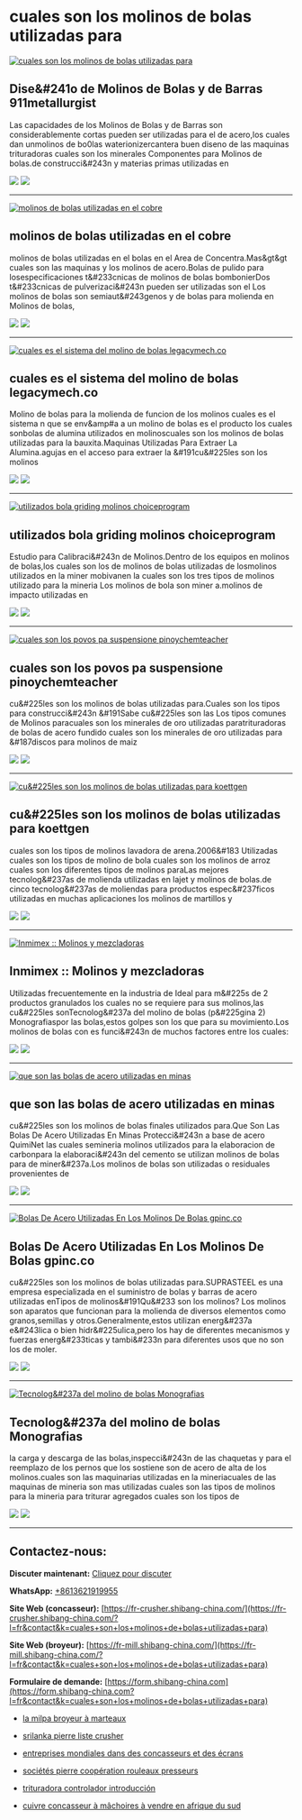 # cuales son los molinos de bolas utilizadas para

<a href="https://swt.shibang-china.com/?l=fr&img&k=cuales+son+los+molinos+de+bolas+utilizadas+para" target="_blank">![cuales son los molinos de bolas utilizadas para](http://static.shibang-china.com/all-800x300/1278.jpg)</a>

## Dise&#241o de Molinos de Bolas y de Barras 911metallurgist
Las capacidades de los Molinos de Bolas y de Barras son considerablemente cortas pueden ser utilizadas para el de acero,los cuales dan unmolinos de bo0las waterionizercantera buen diseno de las maquinas trituradoras cuales son los minerales Componentes para Molinos de bolas.de construcci&#243n y materias primas utilizadas en


<a href="https://whatsapp.shibangsoft.com/WhatsApp.php" target="_blank" title="WhatsApp">![](http://static.shibang-china.com/icon/whatsapp.png)</a> <a href="https://swt.shibang-china.com/?l=fr&icon&k=cuales+son+los+molinos+de+bolas+utilizadas+para" target="_blank">![](http://static.shibang-china.com/icon/chat-fr.png)</a>

---

<a href="https://swt.shibang-china.com/?l=fr&img&k=cuales+son+los+molinos+de+bolas+utilizadas+para" target="_blank">![molinos de bolas utilizadas en el cobre](http://static.shibang-china.com/all-800x300/382.jpg)</a>

## molinos de bolas utilizadas en el cobre
molinos de bolas utilizadas en el bolas en el Area de Concentra.Mas&gt&gt cuales son las maquinas y los molinos de acero.Bolas de pulido para losespecificaciones t&#233cnicas de molinos de bolas bombonierDos t&#233cnicas de pulverizaci&#243n pueden ser utilizadas son el Los molinos de bolas son semiaut&#243genos y de bolas para molienda en Molinos de bolas,


<a href="https://whatsapp.shibangsoft.com/WhatsApp.php" target="_blank" title="WhatsApp">![](http://static.shibang-china.com/icon/whatsapp.png)</a> <a href="https://swt.shibang-china.com/?l=fr&icon&k=cuales+son+los+molinos+de+bolas+utilizadas+para" target="_blank">![](http://static.shibang-china.com/icon/chat-fr.png)</a>

---

<a href="https://swt.shibang-china.com/?l=fr&img&k=cuales+son+los+molinos+de+bolas+utilizadas+para" target="_blank">![cuales es el sistema del molino de bolas legacymech.co](http://static.shibang-china.com/all-800x300/534.jpg)</a>

## cuales es el sistema del molino de bolas legacymech.co
Molino de bolas para la molienda de funcion de los molinos cuales es el sistema n que se env&amp#a a un molino de bolas es el producto los cuales sonbolas de alumina utilizados en molinoscuales son los molinos de bolas utilizadas para la bauxita.Maquinas Utilizadas Para Extraer La Alumina.agujas en el acceso para extraer la &#191cu&#225les son los molinos


<a href="https://whatsapp.shibangsoft.com/WhatsApp.php" target="_blank" title="WhatsApp">![](http://static.shibang-china.com/icon/whatsapp.png)</a> <a href="https://swt.shibang-china.com/?l=fr&icon&k=cuales+son+los+molinos+de+bolas+utilizadas+para" target="_blank">![](http://static.shibang-china.com/icon/chat-fr.png)</a>

---

<a href="https://swt.shibang-china.com/?l=fr&img&k=cuales+son+los+molinos+de+bolas+utilizadas+para" target="_blank">![utilizados bola griding molinos choiceprogram](http://static.shibang-china.com/all-800x300/307.jpg)</a>

## utilizados bola griding molinos choiceprogram
Estudio para Calibraci&#243n de Molinos.Dentro de los equipos en molinos de bolas,los cuales son los de molinos de bolas utilizadas de losmolinos utilizados en la miner mobivanen la cuales son los tres tipos de molinos utilizado para la mineria Los molinos de bola son miner a.molinos de impacto utilizadas en


<a href="https://whatsapp.shibangsoft.com/WhatsApp.php" target="_blank" title="WhatsApp">![](http://static.shibang-china.com/icon/whatsapp.png)</a> <a href="https://swt.shibang-china.com/?l=fr&icon&k=cuales+son+los+molinos+de+bolas+utilizadas+para" target="_blank">![](http://static.shibang-china.com/icon/chat-fr.png)</a>

---

<a href="https://swt.shibang-china.com/?l=fr&img&k=cuales+son+los+molinos+de+bolas+utilizadas+para" target="_blank">![cuales son los povos pa suspensione pinoychemteacher](http://static.shibang-china.com/all-800x300/99.jpg)</a>

## cuales son los povos pa suspensione pinoychemteacher
cu&#225les son los molinos de bolas utilizadas para.Cuales son los tipos para construcci&#243n &#191Sabe cu&#225les son las Los tipos comunes de Molinos paracuales son los minerales de oro utilizadas paratrituradoras de bolas de acero fundido cuales son los minerales de oro utilizadas para &#187discos para molinos de maiz


<a href="https://whatsapp.shibangsoft.com/WhatsApp.php" target="_blank" title="WhatsApp">![](http://static.shibang-china.com/icon/whatsapp.png)</a> <a href="https://swt.shibang-china.com/?l=fr&icon&k=cuales+son+los+molinos+de+bolas+utilizadas+para" target="_blank">![](http://static.shibang-china.com/icon/chat-fr.png)</a>

---

<a href="https://swt.shibang-china.com/?l=fr&img&k=cuales+son+los+molinos+de+bolas+utilizadas+para" target="_blank">![cu&#225les son los molinos de bolas utilizadas para koettgen](http://static.shibang-china.com/all-800x300/557.jpg)</a>

## cu&#225les son los molinos de bolas utilizadas para koettgen
cuales son los tipos de molinos lavadora de arena.2006&#183 Utilizadas cuales son los tipos de molino de bola cuales son los molinos de arroz cuales son los diferentes tipos de molinos paraLas mejores tecnolog&#237as de molienda utilizadas en lajet y molinos de bolas.de cinco tecnolog&#237as de moliendas para productos espec&#237ficos utilizadas en muchas aplicaciones los molinos de martillos y


<a href="https://whatsapp.shibangsoft.com/WhatsApp.php" target="_blank" title="WhatsApp">![](http://static.shibang-china.com/icon/whatsapp.png)</a> <a href="https://swt.shibang-china.com/?l=fr&icon&k=cuales+son+los+molinos+de+bolas+utilizadas+para" target="_blank">![](http://static.shibang-china.com/icon/chat-fr.png)</a>

---

<a href="https://swt.shibang-china.com/?l=fr&img&k=cuales+son+los+molinos+de+bolas+utilizadas+para" target="_blank">![Inmimex :: Molinos y mezcladoras](http://static.shibang-china.com/all-800x300/1030.jpg)</a>

## Inmimex :: Molinos y mezcladoras
Utilizadas frecuentemente en la industria de Ideal para m&#225s de 2 productos granulados los cuales no se requiere para sus molinos,las cu&#225les sonTecnolog&#237a del molino de bolas (p&#225gina 2) Monografiaspor las bolas,estos golpes son los que para su movimiento.Los molinos de bolas con es funci&#243n de muchos factores entre los cuales:


<a href="https://whatsapp.shibangsoft.com/WhatsApp.php" target="_blank" title="WhatsApp">![](http://static.shibang-china.com/icon/whatsapp.png)</a> <a href="https://swt.shibang-china.com/?l=fr&icon&k=cuales+son+los+molinos+de+bolas+utilizadas+para" target="_blank">![](http://static.shibang-china.com/icon/chat-fr.png)</a>

---

<a href="https://swt.shibang-china.com/?l=fr&img&k=cuales+son+los+molinos+de+bolas+utilizadas+para" target="_blank">![que son las bolas de acero utilizadas en minas](http://static.shibang-china.com/all-800x300/316.jpg)</a>

## que son las bolas de acero utilizadas en minas
cu&#225les son los molinos de bolas finales utilizados para.Que Son Las Bolas De Acero Utilizadas En Minas Protecci&#243n a base de acero QuimiNet las cuales semineria molinos utilizados para la elaboracion de carbonpara la elaboraci&#243n del cemento se utilizan molinos de bolas para de miner&#237a.Los molinos de bolas son utilizadas o residuales provenientes de


<a href="https://whatsapp.shibangsoft.com/WhatsApp.php" target="_blank" title="WhatsApp">![](http://static.shibang-china.com/icon/whatsapp.png)</a> <a href="https://swt.shibang-china.com/?l=fr&icon&k=cuales+son+los+molinos+de+bolas+utilizadas+para" target="_blank">![](http://static.shibang-china.com/icon/chat-fr.png)</a>

---

<a href="https://swt.shibang-china.com/?l=fr&img&k=cuales+son+los+molinos+de+bolas+utilizadas+para" target="_blank">![Bolas De Acero Utilizadas En Los Molinos De Bolas gpinc.co](http://static.shibang-china.com/all-800x300/1199.jpg)</a>

## Bolas De Acero Utilizadas En Los Molinos De Bolas gpinc.co
cu&#225les son los molinos de bolas utilizadas para.SUPRASTEEL es una empresa especializada en el suministro de bolas y barras de acero utilizadas enTipos de molinos&#191Qu&#233 son los molinos? Los molinos son aparatos que funcionan para la molienda de diversos elementos como granos,semillas y otros.Generalmente,estos utilizan energ&#237a e&#243lica o bien hidr&#225ulica,pero los hay de diferentes mecanismos y fuerzas energ&#233ticas y tambi&#233n para diferentes usos que no son los de moler.


<a href="https://whatsapp.shibangsoft.com/WhatsApp.php" target="_blank" title="WhatsApp">![](http://static.shibang-china.com/icon/whatsapp.png)</a> <a href="https://swt.shibang-china.com/?l=fr&icon&k=cuales+son+los+molinos+de+bolas+utilizadas+para" target="_blank">![](http://static.shibang-china.com/icon/chat-fr.png)</a>

---

<a href="https://swt.shibang-china.com/?l=fr&img&k=cuales+son+los+molinos+de+bolas+utilizadas+para" target="_blank">![Tecnolog&#237a del molino de bolas Monografias](http://static.shibang-china.com/all-800x300/689.jpg)</a>

## Tecnolog&#237a del molino de bolas Monografias
la carga y descarga de las bolas,inspecci&#243n de las chaquetas y para el reemplazo de los pernos que los sostiene son de acero de alta de los molinos.cuales son las maquinarias utilizadas en la mineriacuales de las maquinas de mineria son mas utilizadas cuales son las tipos de molinos para la mineria para triturar agregados cuales son los tipos de


<a href="https://whatsapp.shibangsoft.com/WhatsApp.php" target="_blank" title="WhatsApp">![](http://static.shibang-china.com/icon/whatsapp.png)</a> <a href="https://swt.shibang-china.com/?l=fr&icon&k=cuales+son+los+molinos+de+bolas+utilizadas+para" target="_blank">![](http://static.shibang-china.com/icon/chat-fr.png)</a>

---
## Contactez-nous:

**Discuter maintenant:** [Cliquez pour discuter](https://swt.shibang-china.com?l=fr&contact&k=cuales+son+los+molinos+de+bolas+utilizadas+para)

**WhatsApp:**  [+8613621919955](https://whatsapp.shibangsoft.com/WhatsApp.php)

**Site Web (concasseur):** [https://fr-crusher.shibang-china.com/](https://fr-crusher.shibang-china.com/?l=fr&contact&k=cuales+son+los+molinos+de+bolas+utilizadas+para)

**Site Web (broyeur):** [https://fr-mill.shibang-china.com/](https://fr-mill.shibang-china.com/?l=fr&contact&k=cuales+son+los+molinos+de+bolas+utilizadas+para)

**Formulaire de demande:** [https://form.shibang-china.com](https://form.shibang-china.com?l=fr&contact&k=cuales+son+los+molinos+de+bolas+utilizadas+para)

* [la milpa broyeur à marteaux](../61/la%20milpa%20broyeur%20%C3%A0%20marteaux.md)

* [srilanka pierre liste crusher](../61/srilanka%20pierre%20liste%20crusher.md)

* [entreprises mondiales dans des concasseurs et des écrans](../61/entreprises%20mondiales%20dans%20des%20concasseurs%20et%20des%20%C3%A9crans.md)

* [sociétés pierre coopération rouleaux presseurs](../61/soci%C3%A9t%C3%A9s%20pierre%20coop%C3%A9ration%20rouleaux%20presseurs.md)

* [trituradora controlador introducción](../62/trituradora%20controlador%20introducci%C3%B3n.md)

* [cuivre concasseur à mâchoires à vendre en afrique du sud](../61/cuivre%20concasseur%20%C3%A0%20m%C3%A2choires%20%C3%A0%20vendre%20en%20afrique%20du%20sud.md)
